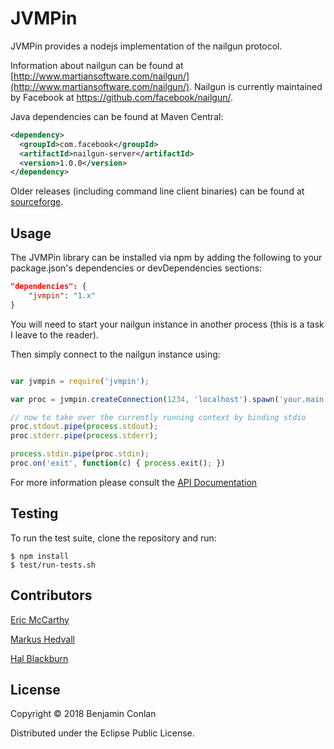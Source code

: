 # JVMPin

JVMPin provides a nodejs implementation of the nailgun protocol.

Information about nailgun can be found at
[http://www.martiansoftware.com/nailgun/](http://www.martiansoftware.com/nailgun/). Nailgun is currently maintained by Facebook at https://github.com/facebook/nailgun/.

Java dependencies can be found at Maven Central:
```xml
<dependency>
  <groupId>com.facebook</groupId>
  <artifactId>nailgun-server</artifactId>
  <version>1.0.0</version>
</dependency>
```

Older releases (including command line client binaries) can be found at [sourceforge](https://sourceforge.net/projects/nailgun/files/nailgun/).

## Usage

The JVMPin library can be installed via npm by adding the following to
your package.json's dependencies or devDependencies sections:
```json
"dependencies": {
	"jvmpin": "1.x"
}

```

You will need to start your nailgun instance in another process (this is
a task I leave to the reader).

Then simply connect to the nailgun instance using:
```javascript

var jvmpin = require('jvmpin');

var proc = jvmpin.createConnection(1234, 'localhost').spawn('your.main.Class');

// now to take over the currently running context by binding stdio
proc.stdout.pipe(process.stdout);
proc.stderr.pipe(process.stderr);

process.stdin.pipe(proc.stdin);
proc.on('exit', function(c) { process.exit(); })

```

For more information please consult the [API
Documentation](https://bitbucket.org/bjconlan/jvmpin/raw/master/lib/jvmpin.js)

## Testing

To run the test suite, clone the repository and run:
```console
$ npm install
$ test/run-tests.sh
```

## Contributors

[Eric McCarthy](http://limulus.net/)

[Markus Hedvall](https://bitbucket.org/markushedvall/)

[Hal Blackburn](https://github.com/h4l)


## License

Copyright © 2018 Benjamin Conlan

Distributed under the Eclipse Public License.
